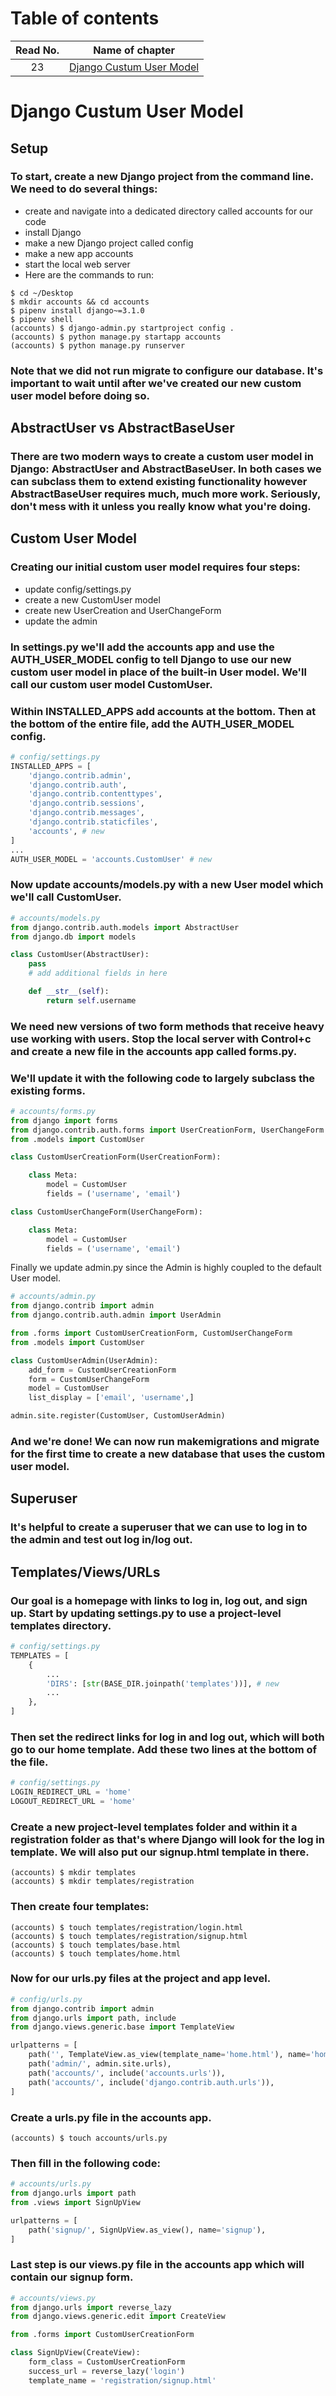 # Table of contents

|Read No. | Name of chapter|
|:---------: |:--------------:|
|23|[Django Custum User Model](Django-Custum-User-Model.md)













# Django Custum User Model
## **Setup**
### To start, create a new Django project from the command line. We need to do several things:

- create and navigate into a dedicated directory called accounts for our code
- install Django
- make a new Django project called config
- make a new app accounts
- start the local web server
- Here are the commands to run:
```
$ cd ~/Desktop
$ mkdir accounts && cd accounts
$ pipenv install django~=3.1.0
$ pipenv shell
(accounts) $ django-admin.py startproject config .
(accounts) $ python manage.py startapp accounts
(accounts) $ python manage.py runserver
```
### Note that we did not run migrate to configure our database. It's important to wait until after we've created our new custom user model before doing so.

## AbstractUser vs AbstractBaseUser
### There are two modern ways to create a custom user model in Django: AbstractUser and AbstractBaseUser. In both cases we can subclass them to extend existing functionality however AbstractBaseUser requires much, much more work. Seriously, don't mess with it unless you really know what you're doing.

## **Custom User Model**
### Creating our initial custom user model requires four steps:

- update config/settings.py
- create a new CustomUser model
- create new UserCreation and UserChangeForm
- update the admin
### In settings.py we'll add the accounts app and use the AUTH_USER_MODEL config to tell Django to use our new custom user model in place of the built-in User model. We'll call our custom user model CustomUser.

### Within INSTALLED_APPS add accounts at the bottom. Then at the bottom of the entire file, add the AUTH_USER_MODEL config.
```python
# config/settings.py
INSTALLED_APPS = [
    'django.contrib.admin',
    'django.contrib.auth',
    'django.contrib.contenttypes',
    'django.contrib.sessions',
    'django.contrib.messages',
    'django.contrib.staticfiles',
    'accounts', # new
]
...
AUTH_USER_MODEL = 'accounts.CustomUser' # new
```
### Now update accounts/models.py with a new User model which we'll call CustomUser.
```python
# accounts/models.py
from django.contrib.auth.models import AbstractUser
from django.db import models

class CustomUser(AbstractUser):
    pass
    # add additional fields in here

    def __str__(self):
        return self.username
```
### We need new versions of two form methods that receive heavy use working with users. Stop the local server with Control+c and create a new file in the accounts app called forms.py.

### We'll update it with the following code to largely subclass the existing forms.
```python
# accounts/forms.py
from django import forms
from django.contrib.auth.forms import UserCreationForm, UserChangeForm
from .models import CustomUser

class CustomUserCreationForm(UserCreationForm):

    class Meta:
        model = CustomUser
        fields = ('username', 'email')

class CustomUserChangeForm(UserChangeForm):

    class Meta:
        model = CustomUser
        fields = ('username', 'email')
```
Finally we update admin.py since the Admin is highly coupled to the default User model.
```python
# accounts/admin.py
from django.contrib import admin
from django.contrib.auth.admin import UserAdmin

from .forms import CustomUserCreationForm, CustomUserChangeForm
from .models import CustomUser

class CustomUserAdmin(UserAdmin):
    add_form = CustomUserCreationForm
    form = CustomUserChangeForm
    model = CustomUser
    list_display = ['email', 'username',]

admin.site.register(CustomUser, CustomUserAdmin)
```
### And we're done! We can now run makemigrations and migrate for the first time to create a new database that uses the custom user model.

## **Superuser**
### It's helpful to create a superuser that we can use to log in to the admin and test out log in/log out.
## **Templates/Views/URLs**
### Our goal is a homepage with links to log in, log out, and sign up. Start by updating settings.py to use a project-level templates directory.
```python
# config/settings.py
TEMPLATES = [
    {
        ...
        'DIRS': [str(BASE_DIR.joinpath('templates'))], # new
        ...
    },
]
```
### Then set the redirect links for log in and log out, which will both go to our home template. Add these two lines at the bottom of the file.
```python
# config/settings.py
LOGIN_REDIRECT_URL = 'home'
LOGOUT_REDIRECT_URL = 'home'
```
### Create a new project-level templates folder and within it a registration folder as that's where Django will look for the log in template. We will also put our signup.html template in there.
```
(accounts) $ mkdir templates
(accounts) $ mkdir templates/registration
```

### Then create four templates:
```
(accounts) $ touch templates/registration/login.html
(accounts) $ touch templates/registration/signup.html
(accounts) $ touch templates/base.html
(accounts) $ touch templates/home.html
```

### Now for our urls.py files at the project and app level.
```python
# config/urls.py
from django.contrib import admin
from django.urls import path, include
from django.views.generic.base import TemplateView

urlpatterns = [
    path('', TemplateView.as_view(template_name='home.html'), name='home'),
    path('admin/', admin.site.urls),
    path('accounts/', include('accounts.urls')),
    path('accounts/', include('django.contrib.auth.urls')),
]
```
### Create a urls.py file in the accounts app.
```
(accounts) $ touch accounts/urls.py
```
### Then fill in the following code:
```python
# accounts/urls.py
from django.urls import path
from .views import SignUpView

urlpatterns = [
    path('signup/', SignUpView.as_view(), name='signup'),
]
```
### Last step is our views.py file in the accounts app which will contain our signup form.
```python
# accounts/views.py
from django.urls import reverse_lazy
from django.views.generic.edit import CreateView

from .forms import CustomUserCreationForm

class SignUpView(CreateView):
    form_class = CustomUserCreationForm
    success_url = reverse_lazy('login')
    template_name = 'registration/signup.html'

```
